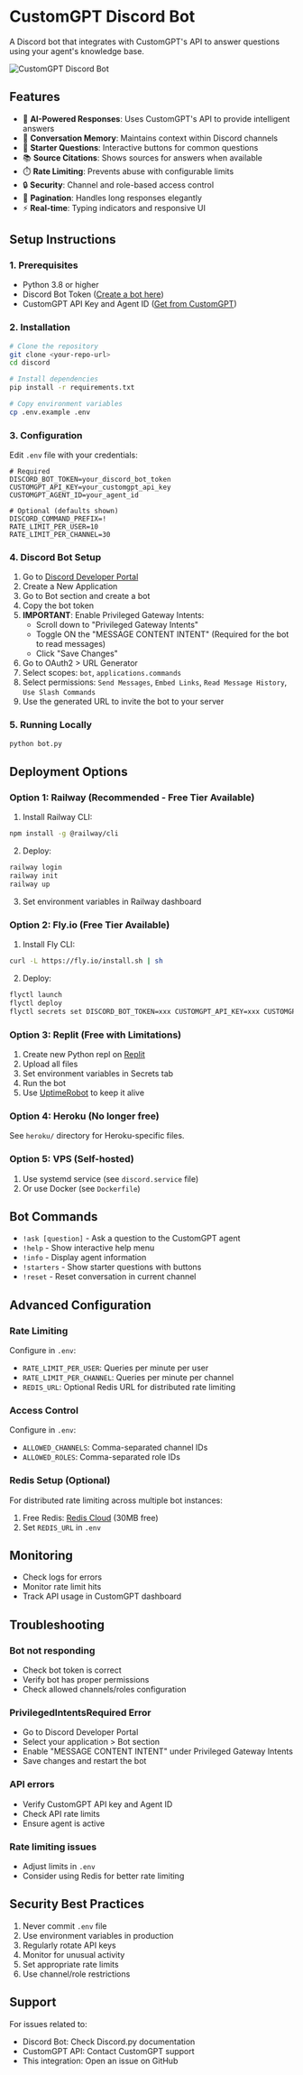 # CustomGPT Discord Bot

A Discord bot that integrates with CustomGPT's API to answer questions using your agent's knowledge base.

![CustomGPT Discord Bot](../images/customgpt_discord.jpeg)

## Features

- 🤖 **AI-Powered Responses**: Uses CustomGPT's API to provide intelligent answers
- 💬 **Conversation Memory**: Maintains context within Discord channels
- 🚀 **Starter Questions**: Interactive buttons for common questions
- 📚 **Source Citations**: Shows sources for answers when available
- ⏱️ **Rate Limiting**: Prevents abuse with configurable limits
- 🔒 **Security**: Channel and role-based access control
- 📄 **Pagination**: Handles long responses elegantly
- ⚡ **Real-time**: Typing indicators and responsive UI

## Setup Instructions

### 1. Prerequisites

- Python 3.8 or higher
- Discord Bot Token ([Create a bot here](https://discord.com/developers/applications))
- CustomGPT API Key and Agent ID ([Get from CustomGPT](https://app.customgpt.ai))

### 2. Installation

```bash
# Clone the repository
git clone <your-repo-url>
cd discord

# Install dependencies
pip install -r requirements.txt

# Copy environment variables
cp .env.example .env
```

### 3. Configuration

Edit `.env` file with your credentials:

```env
# Required
DISCORD_BOT_TOKEN=your_discord_bot_token
CUSTOMGPT_API_KEY=your_customgpt_api_key
CUSTOMGPT_AGENT_ID=your_agent_id

# Optional (defaults shown)
DISCORD_COMMAND_PREFIX=!
RATE_LIMIT_PER_USER=10
RATE_LIMIT_PER_CHANNEL=30
```

### 4. Discord Bot Setup

1. Go to [Discord Developer Portal](https://discord.com/developers/applications)
2. Create a New Application
3. Go to Bot section and create a bot
4. Copy the bot token
5. **IMPORTANT**: Enable Privileged Gateway Intents:
   - Scroll down to "Privileged Gateway Intents"
   - Toggle ON the "MESSAGE CONTENT INTENT" (Required for the bot to read messages)
   - Click "Save Changes"
6. Go to OAuth2 > URL Generator
7. Select scopes: `bot`, `applications.commands`
8. Select permissions: `Send Messages`, `Embed Links`, `Read Message History`, `Use Slash Commands`
9. Use the generated URL to invite the bot to your server

### 5. Running Locally

```bash
python bot.py
```

## Deployment Options

### Option 1: Railway (Recommended - Free Tier Available)

1. Install Railway CLI:
```bash
npm install -g @railway/cli
```

2. Deploy:
```bash
railway login
railway init
railway up
```

3. Set environment variables in Railway dashboard

### Option 2: Fly.io (Free Tier Available)

1. Install Fly CLI:
```bash
curl -L https://fly.io/install.sh | sh
```

2. Deploy:
```bash
flyctl launch
flyctl deploy
flyctl secrets set DISCORD_BOT_TOKEN=xxx CUSTOMGPT_API_KEY=xxx CUSTOMGPT_AGENT_ID=xxx
```

### Option 3: Replit (Free with Limitations)

1. Create new Python repl on [Replit](https://replit.com)
2. Upload all files
3. Set environment variables in Secrets tab
4. Run the bot
5. Use [UptimeRobot](https://uptimerobot.com) to keep it alive

### Option 4: Heroku (No longer free)

See `heroku/` directory for Heroku-specific files.

### Option 5: VPS (Self-hosted)

1. Use systemd service (see `discord.service` file)
2. Or use Docker (see `Dockerfile`)

## Bot Commands

- `!ask [question]` - Ask a question to the CustomGPT agent
- `!help` - Show interactive help menu
- `!info` - Display agent information
- `!starters` - Show starter questions with buttons
- `!reset` - Reset conversation in current channel

## Advanced Configuration

### Rate Limiting

Configure in `.env`:
- `RATE_LIMIT_PER_USER`: Queries per minute per user
- `RATE_LIMIT_PER_CHANNEL`: Queries per minute per channel
- `REDIS_URL`: Optional Redis URL for distributed rate limiting

### Access Control

Configure in `.env`:
- `ALLOWED_CHANNELS`: Comma-separated channel IDs
- `ALLOWED_ROLES`: Comma-separated role IDs

### Redis Setup (Optional)

For distributed rate limiting across multiple bot instances:

1. Free Redis: [Redis Cloud](https://redis.com/try-free/) (30MB free)
2. Set `REDIS_URL` in `.env`

## Monitoring

- Check logs for errors
- Monitor rate limit hits
- Track API usage in CustomGPT dashboard

## Troubleshooting

### Bot not responding
- Check bot token is correct
- Verify bot has proper permissions
- Check allowed channels/roles configuration

### PrivilegedIntentsRequired Error
- Go to Discord Developer Portal
- Select your application > Bot section
- Enable "MESSAGE CONTENT INTENT" under Privileged Gateway Intents
- Save changes and restart the bot

### API errors
- Verify CustomGPT API key and Agent ID
- Check API rate limits
- Ensure agent is active

### Rate limiting issues
- Adjust limits in `.env`
- Consider using Redis for better rate limiting

## Security Best Practices

1. Never commit `.env` file
2. Use environment variables in production
3. Regularly rotate API keys
4. Monitor for unusual activity
5. Set appropriate rate limits
6. Use channel/role restrictions

## Support

For issues related to:
- Discord Bot: Check Discord.py documentation
- CustomGPT API: Contact CustomGPT support
- This integration: Open an issue on GitHub